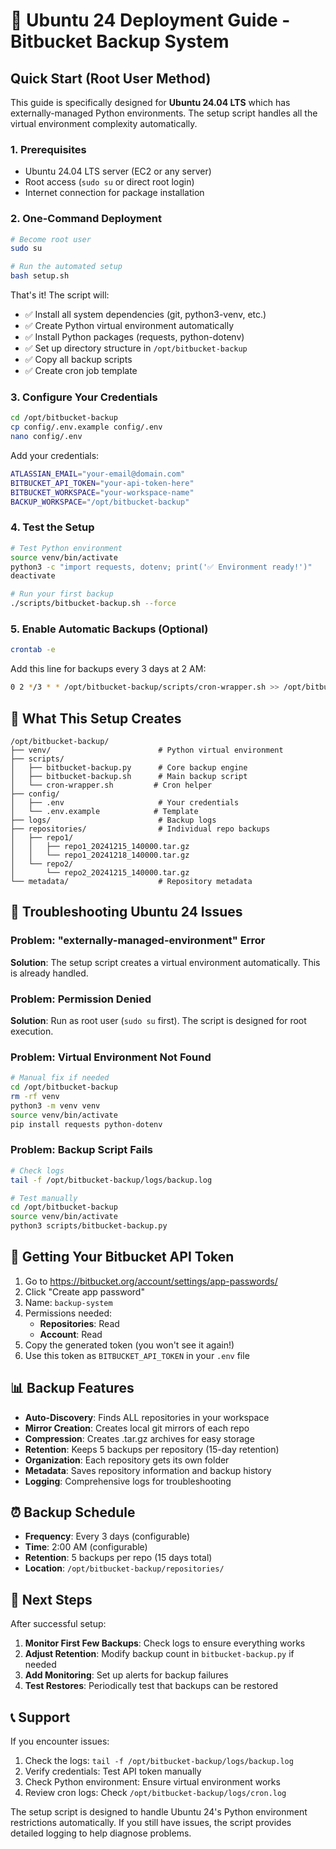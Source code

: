 # 🚀 Ubuntu 24 Deployment Guide - Bitbucket Backup System

## Quick Start (Root User Method)

This guide is specifically designed for **Ubuntu 24.04 LTS** which has externally-managed Python environments. The setup script handles all the virtual environment complexity automatically.

### 1. Prerequisites

- Ubuntu 24.04 LTS server (EC2 or any server)
- Root access (`sudo su` or direct root login)
- Internet connection for package installation

### 2. One-Command Deployment

```bash
# Become root user
sudo su

# Run the automated setup
bash setup.sh
```

That's it! The script will:

- ✅ Install all system dependencies (git, python3-venv, etc.)
- ✅ Create Python virtual environment automatically  
- ✅ Install Python packages (requests, python-dotenv)
- ✅ Set up directory structure in `/opt/bitbucket-backup`
- ✅ Copy all backup scripts
- ✅ Create cron job template

### 3. Configure Your Credentials

```bash
cd /opt/bitbucket-backup
cp config/.env.example config/.env
nano config/.env
```

Add your credentials:
```bash
ATLASSIAN_EMAIL="your-email@domain.com"
BITBUCKET_API_TOKEN="your-api-token-here"
BITBUCKET_WORKSPACE="your-workspace-name"
BACKUP_WORKSPACE="/opt/bitbucket-backup"
```

### 4. Test the Setup

```bash
# Test Python environment
source venv/bin/activate
python3 -c "import requests, dotenv; print('✅ Environment ready!')"
deactivate

# Run your first backup
./scripts/bitbucket-backup.sh --force
```

### 5. Enable Automatic Backups (Optional)

```bash
crontab -e
```

Add this line for backups every 3 days at 2 AM:
```bash
0 2 */3 * * /opt/bitbucket-backup/scripts/cron-wrapper.sh >> /opt/bitbucket-backup/logs/cron.log 2>&1
```

## 🔧 What This Setup Creates

```
/opt/bitbucket-backup/
├── venv/                        # Python virtual environment
├── scripts/
│   ├── bitbucket-backup.py      # Core backup engine
│   ├── bitbucket-backup.sh      # Main backup script
│   └── cron-wrapper.sh         # Cron helper
├── config/
│   ├── .env                     # Your credentials
│   └── .env.example            # Template
├── logs/                        # Backup logs
├── repositories/                # Individual repo backups
│   ├── repo1/
│   │   ├── repo1_20241215_140000.tar.gz
│   │   └── repo1_20241218_140000.tar.gz
│   └── repo2/
│       └── repo2_20241215_140000.tar.gz
└── metadata/                    # Repository metadata
```

## 🐛 Troubleshooting Ubuntu 24 Issues

### Problem: "externally-managed-environment" Error
**Solution**: The setup script creates a virtual environment automatically. This is already handled.

### Problem: Permission Denied
**Solution**: Run as root user (`sudo su` first). The script is designed for root execution.

### Problem: Virtual Environment Not Found
```bash
# Manual fix if needed
cd /opt/bitbucket-backup
rm -rf venv
python3 -m venv venv
source venv/bin/activate
pip install requests python-dotenv
```

### Problem: Backup Script Fails
```bash
# Check logs
tail -f /opt/bitbucket-backup/logs/backup.log

# Test manually
cd /opt/bitbucket-backup
source venv/bin/activate
python3 scripts/bitbucket-backup.py
```

## 🔑 Getting Your Bitbucket API Token

1. Go to https://bitbucket.org/account/settings/app-passwords/
2. Click "Create app password"
3. Name: `backup-system`
4. Permissions needed:
   - **Repositories**: Read
   - **Account**: Read
5. Copy the generated token (you won't see it again!)
6. Use this token as `BITBUCKET_API_TOKEN` in your `.env` file

## 📊 Backup Features

- **Auto-Discovery**: Finds ALL repositories in your workspace
- **Mirror Creation**: Creates local git mirrors of each repo
- **Compression**: Creates .tar.gz archives for easy storage
- **Retention**: Keeps 5 backups per repository (15-day retention)
- **Organization**: Each repository gets its own folder
- **Metadata**: Saves repository information and backup history
- **Logging**: Comprehensive logs for troubleshooting

## ⏰ Backup Schedule

- **Frequency**: Every 3 days (configurable)
- **Time**: 2:00 AM (configurable)
- **Retention**: 5 backups per repo (15 days total)
- **Location**: `/opt/bitbucket-backup/repositories/`

## 🚀 Next Steps

After successful setup:

1. **Monitor First Few Backups**: Check logs to ensure everything works
2. **Adjust Retention**: Modify backup count in `bitbucket-backup.py` if needed
3. **Add Monitoring**: Set up alerts for backup failures
4. **Test Restores**: Periodically test that backups can be restored

## 📞 Support

If you encounter issues:

1. Check the logs: `tail -f /opt/bitbucket-backup/logs/backup.log`
2. Verify credentials: Test API token manually
3. Check Python environment: Ensure virtual environment works
4. Review cron logs: Check `/opt/bitbucket-backup/logs/cron.log`

The setup script is designed to handle Ubuntu 24's Python environment restrictions automatically. If you still have issues, the script provides detailed logging to help diagnose problems.